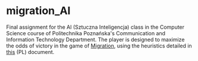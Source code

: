 # migration_AI

Final assignment for the AI (Sztuczna Inteligencja) class in the Computer Science course of Politechnika Poznańska's Communication and Information Technology Department.
The player is designed to maximize the odds of victory in the game of [Migration](https://www.di.fc.ul.pt/~jpn/gv/migration.htm), using the heuristics detailed in [this](https://docs.google.com/document/d/1v99iFMmEN9dyRH-Jx_nwCCgUU85DSsMk85lyOcXamFk/edit?usp=sharing) (PL) document.
